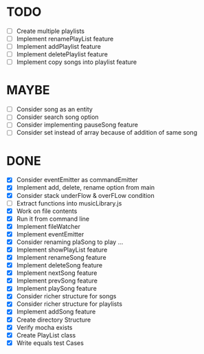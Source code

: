 # TODO
  - [ ] Create multiple playlists 
  - [ ] Implement renamePlayList feature
  - [ ] Implement addPlaylist feature 
  - [ ] Implement deletePlaylist feature 
  - [ ] Implement copy songs into playlist feature

# MAYBE
  - [ ] Consider song as an entity
  - [ ] Consider search song option
  - [ ] Consider implementing pauseSong feature
  - [ ] Consider set instead of array because of addition of same song

# DONE
  - [x] Consider eventEmitter as commandEmitter
  - [x] Implement add, delete, rename option from main
  - [x] Consider stack underFlow & overFLow condition
  - [ ] Extract functions into musicLibrary.js
  - [x] Work on file contents
  - [x] Run it from command line
  - [x] Implement fileWatcher
  - [x] Implement eventEmitter
  - [x] Consider renaming plaSong to play ...
  - [x] Implement showPlayList feature
  - [x] Implement renameSong feature
  - [x] Implement deleteSong feature
  - [x] Implement nextSong feature
  - [x] Implement prevSong feature
  - [x] Implement playSong feature
  - [x] Consider richer structure for songs
  - [x] Consider richer structure for playlists
  - [x] Implement addSong feature
  - [x] Create directory Structure
  - [x] Verify mocha exists
  - [x] Create PlayList class
  - [x] Write equals test Cases